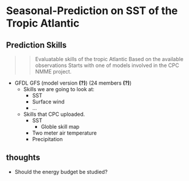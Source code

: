 # Seasonal-Prediction on SST of the Tropic Atlantic 

## Prediction Skills
>> Evaluatable skills of the tropic Atlantic
>> Based on the available observations
>> Starts with one of models involved in the CPC NMME project.
 
* GFDL GFS (model version __(?)__) (24 members __(?)__)
  * Skills we are going to look at:
    * SST 
    * Surface wind
    * ...
  * Skills that CPC uploaded.
    * SST
      * Globle skill map
    * Two meter air temperature
    * Precipitation 


## thoughts
  * Should the energy budget be studied? 


